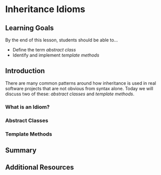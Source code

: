 # Inheritance Idioms

## Learning Goals

By the end of this lesson, students should be able to...
- Define the term _abstract class_
- Identify and implement _template methods_

## Introduction

There are many common patterns around how inheritance is used in real software projects that are not obvious from syntax alone. Today we will discuss two of these: _abstract classes_ and _template methods_.

### What is an Idiom?

### Abstract Classes

### Template Methods

## Summary

## Additional Resources